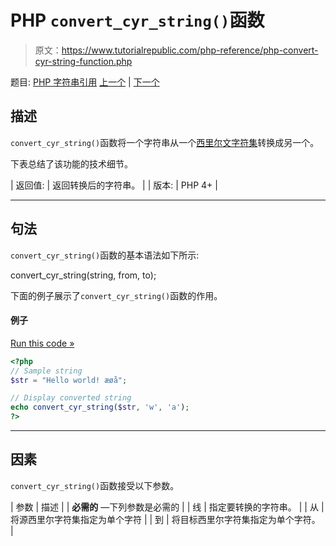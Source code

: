 # PHP `convert_cyr_string()`函数

> 原文：<https://www.tutorialrepublic.com/php-reference/php-convert-cyr-string-function.php>

题目: [PHP 字符串引用](php-string-functions.php) [上一个](#) | [下一个](#)

## 描述

`convert_cyr_string()`函数将一个字符串从一个[西里尔文字符集](#)转换成另一个。

下表总结了该功能的技术细节。

| 返回值: | 返回转换后的字符串。 |
| 版本: | PHP 4+ |

* * *

## 句法

`convert_cyr_string()`函数的基本语法如下所示:

convert_cyr_string(string, from, to);

下面的例子展示了`convert_cyr_string()`函数的作用。

#### 例子

[Run this code »](../codelab.php?topic=php&file=basic "Run this code to view the output")

```php
<?php
// Sample string
$str = "Hello world! æøå";

// Display converted string
echo convert_cyr_string($str, 'w', 'a');
?>
```

* * *

## 因素

`convert_cyr_string()`函数接受以下参数。

| 参数 | 描述 |
| **必需的** —下列参数是必需的 |
| 线 | 指定要转换的字符串。 |
| 从 | 将源西里尔字符集指定为单个字符 |
| 到 | 将目标西里尔字符集指定为单个字符。 |